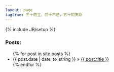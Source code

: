 ```yaml
---
layout: page
tagline: 三十而立，四十不惑，五十知天命
---
```

{% include JB/setup %}

### Posts:

<ul class="posts">
  {% for post in site.posts %}
    <li><span>{{ post.date | date_to_string }}</span> &raquo; <a href="{{ site.baseurl }}{{ post.url }}">{{ post.title }}</a></li>
  {% endfor %}
</ul>